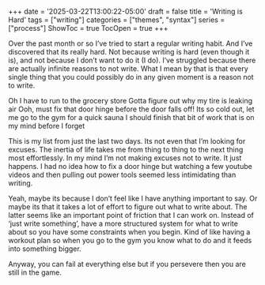 +++
date = '2025-03-22T13:00:22-05:00'
draft = false
title = 'Writing is Hard'
tags = ["writing"]
categories = ["themes", "syntax"]
series = ["process"]
ShowToc = true
TocOpen = true
+++

Over the past month or so I’ve tried to start a regular writing habit.  And I’ve discovered that its really hard.  Not because writing is hard (even though it is), and not because I don’t want to do it (I do).  I’ve struggled because there are actually infinite reasons to not write.  What I mean by that is that every single thing that you could possibly do in any given moment is a reason not to write.

Oh I have to run to the grocery store
Gotta figure out why my tire is leaking air
Ooh, must fix that door hinge before the door falls off!
Its so cold out, let me go to the gym for a quick sauna
I should finish that bit of work that is on my mind before I forget

This is my list from just the last two days.  Its not even that I’m looking for excuses.  The inertia of life takes me from thing to thing to the next thing most effortlessly.  In my mind I’m not making excuses not to write.  It just happens.  I had no idea how to fix a door hinge but watching a few youtube videos and then pulling out power tools seemed less intimidating than writing.

Yeah, maybe its because I don’t feel like I have anything important to say.  Or maybe its that it takes a lot of effort to figure out what to write about.  The latter seems like an important point of friction that I can work on.  Instead of ‘just write something’, have a more structured system for what to write about so you have some constraints when you begin.  Kind of like having a workout plan so when you go to the gym you know what to do and it feeds into something bigger.

Anyway, you can fail at everything else but if you persevere then you are still in the game.
